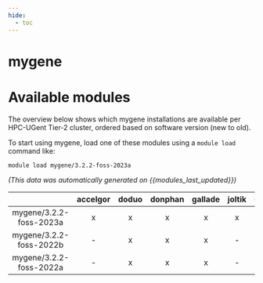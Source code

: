 ```yaml
---
hide:
  - toc
---
```


mygene
======

# Available modules


The overview below shows which mygene installations are available per HPC-UGent Tier-2 cluster, ordered based on software version (new to old).

To start using mygene, load one of these modules using a `module load` command like:

```shell
module load mygene/3.2.2-foss-2023a
```

*(This data was automatically generated on {{modules_last_updated}})*  

| |accelgor|doduo|donphan|gallade|joltik|shinx|
| :---: | :---: | :---: | :---: | :---: | :---: | :---: |
|mygene/3.2.2-foss-2023a|x|x|x|x|x|x|
|mygene/3.2.2-foss-2022b|-|x|x|x|-|-|
|mygene/3.2.2-foss-2022a|-|x|x|x|-|-|
